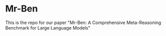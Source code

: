 # Mr-Ben
This is the repo for our paper "Mr-Ben: A Comprehensive Meta-Reasoning Benchmark for Large Language Models"
